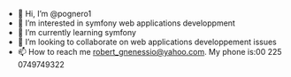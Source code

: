 - 👋 Hi, I’m @pognero1
- 👀 I’m interested in symfony web applications developpment
- 🌱 I’m currently learning symfony
- 💞️ I’m looking to collaborate on web applications developpement issues
- 📫 How to reach me robert_gnenessio@yahoo.com. My phone is:00 225 0749749322

<!---I am a symfony programming beginner. But I have some experiences in java development, c# and vb.net.

pognero1/pognero1 is a ✨ special ✨ repository because its `README.md` (this file) appears on your GitHub profile.
You can click the Preview link to take a look at your changes.
--->
